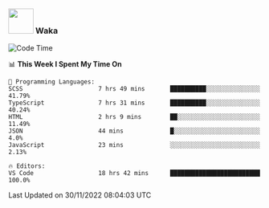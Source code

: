 ### <img src="https://media.giphy.com/media/VgCDAzcKvsR6OM0uWg/giphy.gif" width="50"> Waka

  <!--START_SECTION:waka-->
![Code Time](http://img.shields.io/badge/Code%20Time-1%2C127%20hrs%206%20mins-blue)

📊 **This Week I Spent My Time On** 

```text
💬 Programming Languages: 
SCSS                     7 hrs 49 mins       ██████████░░░░░░░░░░░░░░░   41.79% 
TypeScript               7 hrs 31 mins       ██████████░░░░░░░░░░░░░░░   40.24% 
HTML                     2 hrs 9 mins        ██░░░░░░░░░░░░░░░░░░░░░░░   11.49% 
JSON                     44 mins             █░░░░░░░░░░░░░░░░░░░░░░░░   4.0% 
JavaScript               23 mins             ░░░░░░░░░░░░░░░░░░░░░░░░░   2.13%

🔥 Editors: 
VS Code                  18 hrs 42 mins      █████████████████████████   100.0%

```


 Last Updated on 30/11/2022 08:04:03 UTC
<!--END_SECTION:waka-->
